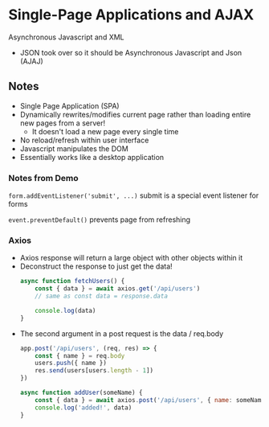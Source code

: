 # Single-Page Applications and AJAX
Asynchronous Javascript and XML
 - JSON took over so it should be Asynchronous Javascript and Json (AJAJ)


## Notes
- Single Page Application (SPA)
- Dynamically rewrites/modifies current page rather than loading entire new pages from a server!
    - It doesn't load a new page every single time
- No reload/refresh within user interface
- Javascript manipulates the DOM
- Essentially works like a desktop application

### Notes from Demo
`form.addEventListener('submit', ...)` submit is a special event listener for forms

`event.preventDefault()` prevents page from refreshing

### Axios
- Axios response will return a large object with other objects within it
- Deconstruct the response to just get the data!
    ```Javascript
    async function fetchUsers() {
        const { data } = await axios.get('/api/users')
        // same as const data = response.data

        console.log(data)
    }
    ```
- The second argument in a post request is the data / req.body
    ```Javascript
    app.post('/api/users', (req, res) => {
        const { name } = req.body
        users.push({ name })
        res.send(users[users.length - 1])
    })

    async function addUser(someName) {
        const { data } = await axios.post('/api/users', { name: someName })
        console.log('added!', data)
    }
    ```